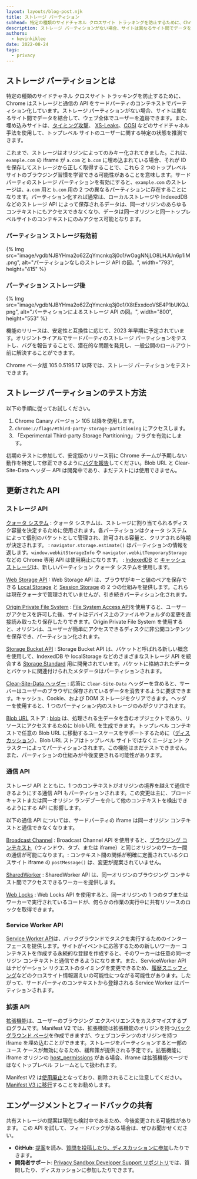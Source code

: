 ```yaml
---
layout: layouts/blog-post.njk
title: ストレージ パーティション
subhead: 特定の種類のサイドチャネル クロスサイト トラッキングを防止するために、Chrome はサードパーティのコンテキストでストレージと通信の API をパーティション化します。
description: ストレージ パーティションがない場合、サイトは異なるサイト間でデータを結合してウェブ全体で追跡できます。特定の種類のサイドチャネル クロスサイト トラッキングを防止するために、Chrome はサードパーティのコンテキストでストレージと通信の API をパーティション化しています。
authors:
  - kevinkiklee
date: 2022-08-24
tags:
  - privacy
---
```


## ストレージ パーティションとは

特定の種類のサイドチャネル クロスサイト トラッキングを防止するために、Chrome はストレージと通信の API をサードパーティのコンテキストでパーティション化しています。ストレージ パーティションがない場合、サイトは異なるサイト間でデータを結合して、ウェブ全体でユーザーを追跡できます。また、埋め込みサイトは、[タイミング攻撃](https://dl.acm.org/doi/10.1145/352600.352606)、 [XS-Leaks](https://github.com/xsleaks/xsleaks)、[COSI](https://arxiv.org/pdf/1908.02204.pdf) などのサイドチャネル手法を使用して、トップレベル サイトのユーザーに関する特定の状態を推測できます。

これまで、ストレージはオリジンによってのみキー化されてきました。これは、`example.com` の iframe が `a.com` と `b.com` に埋め込まれている場合、それが ID を保存してストレージから正しく取得することで、これら 2 つのトップレベル サイトのブラウジング習慣を学習できる可能性があることを意味します。サードパーティのストレージ パーティションを有効にすると、`example.com` のストレージは、`a.com` 用と `b.com` 用の 2 つの異なるパーティションに存在することになります。パーティション化すれば通常は、ローカルストレージや IndexedDB などのストレージ API によって保存されるデータは、同一オリジンのあらゆるコンテキストにもアクセスできなくなり、データは同一オリジンと同一トップレベルサイトのコンテキストにのみアクセス可能となります。

### パーティション ストレージ有効前

{% Img src="image/vgdbNJBYHma2o62ZqYmcnkq3j0o1/wOagNNjLO8LHJUn6p1iM.png", alt="パーティションなしのストレージ API の図。", width="793", height="415" %}

### パーティション ストレージ後

{% Img src="image/vgdbNJBYHma2o62ZqYmcnkq3j0o1/X8tExxdcoVSE4P1bUKQJ.png", alt="パーティションによるストレージ API の図。", width="800", height="553" %}

機能のリリースは、安定性と互換性に応じて、2023 年早期に予定されています。オリジントライアルでサードパーティのストレージ パーティションをテストし、バグを報告することで、潜在的な問題を発見し、一般公開のロールアウト前に解決することができます。

Chrome ベータ版 105.0.5195.17 以降では、ストレージ パーティションをテストできます。

## ストレージ パーティションのテスト方法

以下の手順に従ってお試しください。

1. Chrome Canary バージョン 105 以降を使用します。
2. `chrome://flags/#third-party-storage-partitioning` にアクセスします。
3. 「Experimental Third-party Storage Partitioning」フラグを有効にします。

初期のテストに参加して、安定版のリリース前に Chrome チームが予期しない動作を特定して修正できるように[バグを報告](https://bugs.chromium.org/p/chromium/issues/entry?labels=StoragePartitioning-trial-bugs&components=Blink%3EStorage)してください。Blob URL と Clear-Site-Data ヘッダー API は開発中であり、まだテストには使用できません。

## 更新された API

### ストレージ API

[クォータ システム](https://web.dev/storage-for-the-web/#how-much)
:   クォータ システムは、ストレージに割り当てられるディスク容量を決定するために使用されます。各パーティションはクォータ システムによって個別のバケットとして管理され、許可される容量と、クリアされる時期が決定されます。
:   `navigator.storage.estimate()` はパーティションの情報を返します。`window.webkitStorageInfo` や `navigator.webkitTemporaryStorage` などの Chrome 専用 API は使用廃止になります。
:   [IndexedDB](https://developer.mozilla.org/docs/Web/API/IndexedDB_API) と [キャッシュ ストレージ](https://web.dev/cache-api-quick-guide)は、新しいパーティション クォータ システムを使用します。

[Web Storage API](https://developer.mozilla.org/docs/Web/API/Web_Storage_API)
:   Web Storage API は、ブラウザがキーと値のペアを保存できる [Local Storage](https://developer.mozilla.org/docs/Web/API/Window/localStorage) と [Session Storage](https://developer.mozilla.org/docs/Web/API/Window/sessionStorage) の 2 つの仕組みを提供します。これらは現在クォータで管理されていませんが、引き続きパーティション化されます。

[Origin Private File System](https://web.dev/file-system-access/#accessing-the-origin-private-file-system)
:   [File System Access API](https://web.dev/file-system-access)を使用すると、ユーザーがアクセスを許可した後、サイトはデバイス上のファイルやフォルダの変更を直接読み取ったり保存したりできます。Origin Private File System を使用すると、オリジンは、ユーザーが簡単にアクセスできるディスクに非公開コンテンツを保存でき、パーティション化されます。

[Storage Bucket API](https://wicg.github.io/storage-buckets/explainer.html)
:   Storage Bucket API は、バケットと呼ばれる新しい概念を使用して、IndexedDB や localStorage などのさまざまなストレージ API を統合する [Storage Standard](https://storage.spec.whatwg.org/) 用に開発されています。バケットに格納されたデータとバケットに関連付けられたメタデータはパーティションされます。

[Clear-Site-Data ヘッダー](https://developer.mozilla.org/docs/Web/HTTP/Headers/Clear-Site-Data)
:   応答に `Clear-Site-Data` ヘッダーを含めると、サーバーはユーザーのブラウザに保存されているデータを消去するように要求できます。キャッシュ、Cookie、および DOM ストレージをクリアできます。ヘッダーを使用すると、1 つのパーティション内のストレージのみがクリアされます。

[Blob URL](https://developer.mozilla.org/docs/Web/API/URL/createObjectURL) ストア
:   [blob](https://developer.mozilla.org/docs/Web/API/Blob) は、処理される生データを含むオブジェクトであり、リソースにアクセスするために blob URL を生成できます。トップレベル コンテキストで任意の Blob URL に移動するユースケースをサポートするために（[ディスカッション](https://github.com/w3c/FileAPI/issues/153)）、Blob URL ストアはトップレベル サイトではなくエージェント クラスターによってパーティションされます。この機能はまだテストできません。また、パーティションの仕組みが今後変更される可能性があります。

### 通信 API

ストレージ API とともに、1 つのコンテキストがオリジンの境界を越えて通信できるようにする通信 API もパーティションされます。この変更は主に、ブロードキャストまたは同一オリジン ランデブーを介して他のコンテキストを検出できるようにする API に影響します。

以下の通信 API については、サードパーティの iframe は同一オリジン コンテキストと通信できなくなります。

[Broadcast Channel](/blog/broadcastchannel/) : Broadcast Channel API を使用すると、[ブラウジング コンテキスト](https://developer.mozilla.org/docs/Glossary/Browsing_context)（ウィンドウ、タブ、または iframe）と同じオリジンのワーカー間の通信が可能になります。: コンテキスト間の関係が明確に定義されているクロスサイト iframe の `postMessage()` は、変更が提案されていません。

[SharedWorker](https://developer.mozilla.org/docs/Web/API/SharedWorker) : SharedWorker API は、同一オリジンのブラウジング コンテキスト間でアクセスできるワーカーを提供します。

[Web Locks](https://developer.mozilla.org/docs/Web/API/Web_Locks_API) : Web Locks API を使用すると、同一オリジンの 1 つのタブまたはワーカーで実行されているコードが、何らかの作業の実行中に共有リソースのロックを取得できます。

### Service Worker API

[Service Worker API](https://developer.mozilla.org/docs/Web/API/Service_Worker_API)は、バックグラウンドでタスクを実行するためのインターフェースを提供します。サイトがイベントに応答するための新しいワーカー コンテキストを作成する永続的な登録を作成すると、そのワーカーは任意の同一オリジン コンテキストと通信できるようになります。また、ServiceWorker API はナビゲーション リクエストのタイミングを変更できるため、[履歴スニッフィング](https://www.ndss-symposium.org/wp-content/uploads/ndss2021_1C-2_23104_paper.pdf)などのクロスサイト情報漏えいの可能性につながる可能性があります。したがって、サードパーティのコンテキストから登録される Service Worker はパーティションされます。

### 拡張 API

[拡張機能](/docs/extensions/mv3/)は、ユーザーのブラウジング エクスペリエンスをカスタマイズするプログラムです。Manifest V2 では、拡張機能は拡張機能のオリジンを持つ[バックグラウンド ページ](/docs/extensions/mv2/background_pages/)を作成できますが、ウェブコンテンツのオリジンを持つ iframe を埋め込むことができます。ストレージをパーティションすると一部のユース ケースが無効になるため、緩和策が提供される予定です。拡張機能に iframe オリジンの [host_permissions](/docs/extensions/mv2/runtime_host_permissions/) がある場合、iframe は拡張機能ページではなくトップレベル フレームとして扱われます。

Manifest V2 は[使用廃止](/docs/extensions/mv3/mv2-sunset/)となっており、削除されることに注意してください。[Manifest V3 に移行](/docs/extensions/mv3/intro/mv3-migration/)することをお勧めします。

## エンゲージメントとフィードバックの共有

共有ストレージの提案は現在も検討中であるため、今後変更される可能性があります。 この API を試して、フィードバックがある場合は、ぜひお聞かせください。

- **GitHub**: [提案](https://github.com/wanderview/quota-storage-partitioning/blob/main/explainer.md)を読み、[質問を投稿したり、ディスカッションに参加](https://github.com/wanderview/quota-storage-partitioning/issues)したりできます。
- **開発者サポート**: [Privacy Sandbox Developer Support リポジトリ](https://github.com/GoogleChromeLabs/privacy-sandbox-dev-support)では、質問したり、ディスカッションに参加したりできます。
